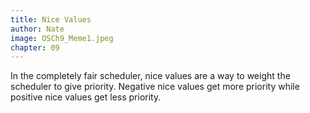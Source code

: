 ```yaml
---
title: Nice Values
author: Nate
image: OSCh9_Meme1.jpeg
chapter: 09
---
```

In the completely fair scheduler, nice values are a way to weight the scheduler to give priority. Negative nice values get more priority while positive nice values get less priority.

